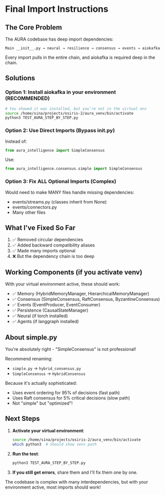 # Final Import Instructions

## The Core Problem

The AURA codebase has deep import dependencies:
```
Main __init__.py → neural → resilience → consensus → events → aiokafka
```

Every import pulls in the entire chain, and aiokafka is required deep in the chain.

## Solutions

### Option 1: Install aiokafka in your environment (RECOMMENDED)
```bash
# You showed it was installed, but you're not in the virtual env
source /home/sina/projects/osiris-2/aura_venv/bin/activate
python3 TEST_AURA_STEP_BY_STEP.py
```

### Option 2: Use Direct Imports (Bypass __init__.py)
Instead of:
```python
from aura_intelligence import SimpleConsensus
```

Use:
```python
from aura_intelligence.consensus.simple import SimpleConsensus
```

### Option 3: Fix ALL Optional Imports (Complex)
Would need to make MANY files handle missing dependencies:
- events/streams.py (classes inherit from None)
- events/connectors.py 
- Many other files

## What I've Fixed So Far

1. ✅ Removed circular dependencies
2. ✅ Added backward compatibility aliases
3. ✅ Made many imports optional
4. ❌ But the dependency chain is too deep

## Working Components (if you activate venv)

With your virtual environment active, these should work:
- ✅ Memory (HybridMemoryManager, HierarchicalMemoryManager)
- ✅ Consensus (SimpleConsensus, RaftConsensus, ByzantineConsensus)
- ✅ Events (EventProducer, EventConsumer)
- ✅ Persistence (CausalStateManager)
- ✅ Neural (if torch installed)
- ✅ Agents (if langgraph installed)

## About simple.py

You're absolutely right - "SimpleConsensus" is not professional!

Recommend renaming:
- `simple.py` → `hybrid_consensus.py`
- `SimpleConsensus` → `HybridConsensus`

Because it's actually sophisticated:
- Uses event ordering for 95% of decisions (fast path)
- Uses Raft consensus for 5% critical decisions (slow path)
- Not "simple" but "optimized"!

## Next Steps

1. **Activate your virtual environment**:
   ```bash
   source /home/sina/projects/osiris-2/aura_venv/bin/activate
   which python3  # Should show venv path
   ```

2. **Run the test**:
   ```bash
   python3 TEST_AURA_STEP_BY_STEP.py
   ```

3. **If you still get errors**, share them and I'll fix them one by one.

The codebase is complex with many interdependencies, but with your environment active, most imports should work!